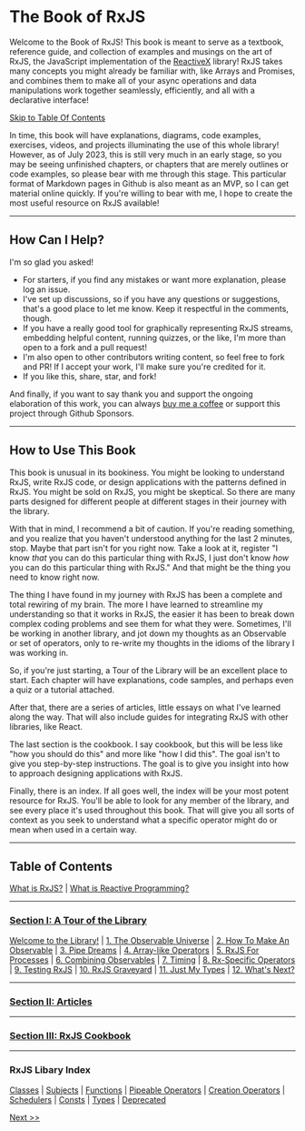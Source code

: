 # The Book of RxJS

Welcome to the Book of RxJS!  This book is meant to serve as a textbook, reference guide, and collection of examples and musings on the art of RxJS, the JavaScript implementation of the [ReactiveX](https://reactivex.io/) library!  RxJS takes many concepts you might already be familiar with, like Arrays and Promises, and combines them to make all of your async operations and data manipulations work together seamlessly, efficiently, and all with a declarative interface!

[Skip to Table Of Contents](./README.md#table-of-contents)

In time, this book will have explanations, diagrams, code examples, exercises, videos, and projects illuminating the use of this whole library!  However, as of July 2023, this is still very much in an early stage, so you may be seeing unfinished chapters, or chapters that are merely outlines or code examples, so please bear with me through this stage.  This particular format of Markdown pages in Github is also meant as an MVP, so I can get material online quickly.  If you're willing to bear with me, I hope to create the most useful resource on RxJS available!

---
## How Can I Help?

I'm so glad you asked!  

* For starters, if you find any mistakes or want more explanation, please log an issue.
* I've set up discussions, so if you have any questions or suggestions, that's a good place to let me know.  Keep it respectful in the comments, though. 
* If you have a really good tool for graphically representing RxJS streams, embedding helpful content, running quizzes, or the like, I'm more than open to a fork and a pull request!
* I'm also open to other contributors writing content, so feel free to fork and PR!  If I accept your work, I'll make sure you're credited for it.
* If you like this, share, star, and fork!

And finally, if you want to say thank you and support the ongoing elaboration of this work, you can always [buy me a coffee](https://ko-fi.com/yesthatjoelshinness) or support this project through Github Sponsors.

---
## How to Use This Book

This book is unusual in its bookiness.  You might be looking to understand RxJS, write RxJS code, or design applications with the patterns defined in RxJS.  You might be sold on RxJS, you might be skeptical.  So there are many parts designed for different people at different stages in their journey with the library.

With that in mind, I recommend a bit of caution.  If you're reading something, and you realize that you haven't understood anything for the last 2 minutes, stop.  Maybe that part isn't for you right now.  Take a look at it, register "I know *that* you can do this particular thing with RxJS, I just don't know *how* you can do this particular thing with RxJS."  And that might be the thing you need to know right now.

The thing I have found in my journey with RxJS has been a complete and total rewiring of my brain.  The more I have learned to streamline my understanding so that it works in RxJS, the easier it has been to break down complex coding problems and see them for what they were.  Sometimes, I'll be working in another library, and jot down my thoughts as an Observable or set of operators, only to re-write my thoughts in the idioms of the library I was working in.

So, if you're just starting, a Tour of the Library will be an excellent place to start.  Each chapter will have explanations, code samples, and perhaps even a quiz or a tutorial attached.

After that, there are a series of articles, little essays on what I've learned along the way.  That will also include guides for integrating RxJS with other libraries, like React.

The last section is the cookbook.  I say cookbook, but this will be less like "how you should do this" and more like "how I did this".  The goal isn't to give you step-by-step instructions.  The goal is to give you insight into how to approach designing applications with RxJS.

Finally, there is an index.  If all goes well, the index will be your most potent resource for RxJS.  You'll be able to look for any member of the library, and see every place it's used throughout this book.  That will give you all sorts of context as you seek to understand what a specific operator might do or mean when used in a certain way.

---
## Table of Contents

[What is RxJS?](/00-what-is-rxjs.md) | [What is Reactive Programming?](/01-what-is-reactive-programming.md?)

---

### [Section I: A Tour of the Library](/section-1/00-home.md)

[Welcome to the Library!](./section-1/00-home.md) | [1. The Observable Universe](./section-1/01-the-observable-universe.md) | [2. How To Make An Observable](./section-1/02-how-to-make-an-observable.md) | [3. Pipe Dreams](./section-1/03-pipe-dreams.md) | [4. Array-like Operators](./section-1/04-array-like-operators.md) | [5. RxJS For Processes](./section-1/05-rxjs-for-processes.md) | [6. Combining Observables](./section-1/06-combining-observables.md) | [7. Timing](./section-1/07-timing.md) | [8. Rx-Specific Operators](./section-1/08-rx-specific-operators.md) | [9. Testing RxJS](./section-1/09-testing-rxjs.md) | [10. RxJS Graveyard](./section-1/10-rxjs-graveyard.md) | [11. Just My Types](./section-1/11-just-my-types.md) | [12. What's Next?](./section-1/12-whats-next.md)

---

### [Section II: Articles](/section-2/00-home.md)

---

### [Section III: RxJS Cookbook](/section-3/00-home.md)

___

### RxJS Libary Index

[Classes](./index/classes.md) | [Subjects](./index/classes.md#subjects) | [Functions](./index/functions.md) | [Pipeable Operators](./index/functions.md#pipeable-operators) | [Creation Operators](./index/functions.md#creation-operators) | [Schedulers](./index/consts.md#schedulers) | [Consts](./index/consts.md) | [Types](./index/types.md) | [Deprecated](./index/deprecated.md)


[Next >>](./00-what-is-rxjs.md)